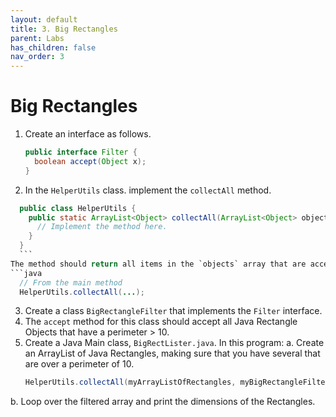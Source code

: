 ```yaml
---
layout: default
title: 3. Big Rectangles
parent: Labs
has_children: false
nav_order: 3
---
```


# Big Rectangles
1. Create an interface as follows.
    ```java
    public interface Filter {
      boolean accept(Object x);
    }
    ```
2. In the `HelperUtils` class. implement the `collectAll` method.
  ```java
    public class HelperUtils {
      public static ArrayList<Object> collectAll(ArrayList<Object> objects, Filter f) {
        // Implement the method here.
      }
    }
    ```
  The method should return all items in the `objects` array that are accepted by the given filter. You will use this for the program that follow.
  ```java
    // From the main method
    HelperUtils.collectAll(...);
  ```

3. Create a class `BigRectangleFilter` that implements the `Filter` interface.
4. The `accept` method for this class should accept all Java Rectangle Objects that have a perimeter > 10.
5. Create a Java Main class, `BigRectLister.java`. In this program:
  a. Create an ArrayList of Java Rectangles, making sure that you have several that are over a perimeter of 10.
    ```java
    HelperUtils.collectAll(myArrayListOfRectangles, myBigRectangleFilterInstance);
    ```
  b. Loop over the filtered array and print the dimensions of the Rectangles.